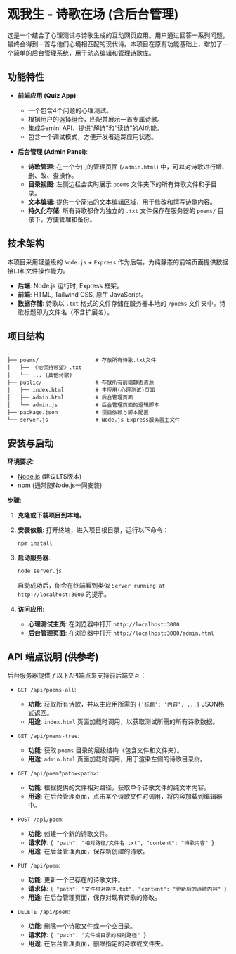 # 观我生 - 诗歌在场 (含后台管理)

这是一个结合了心理测试与诗歌生成的互动网页应用。用户通过回答一系列问题，最终会得到一首与他们心境相匹配的现代诗。本项目在原有功能基础上，增加了一个简单的后台管理系统，用于动态编辑和管理诗歌库。

## 功能特性

- **前端应用 (Quiz App)**:
    - 一个包含4个问题的心理测试。
    - 根据用户的选择组合，匹配并展示一首专属诗歌。
    - 集成Gemini API，提供“解诗”和“读诗”的AI功能。
    - 包含一个调试模式，方便开发者追踪应用状态。

- **后台管理 (Admin Panel)**:
    - **诗歌管理**: 在一个专门的管理页面 (`/admin.html`) 中，可以对诗歌进行增、删、改、查操作。
    - **目录视图**: 左侧边栏会实时展示 `poems` 文件夹下的所有诗歌文件和子目录。
    - **文本编辑**: 提供一个简洁的文本编辑区域，用于修改和撰写诗歌内容。
    - **持久化存储**: 所有诗歌都作为独立的 `.txt` 文件保存在服务器的 `poems/` 目录下，方便管理和备份。

## 技术架构

本项目采用轻量级的 `Node.js` + `Express` 作为后端，为纯静态的前端页面提供数据接口和文件操作能力。

- **后端**: Node.js 运行时, Express 框架。
- **前端**: HTML, Tailwind CSS, 原生 JavaScript。
- **数据存储**: 诗歌以 `.txt` 格式的文件存储在服务器本地的 `/poems` 文件夹中。诗歌标题即为文件名（不含扩展名）。

## 项目结构

```
.
├── poems/                  # 存放所有诗歌.txt文件
│   ├── 《论保持希望》.txt
│   └── ... (其他诗歌)
├── public/                 # 存放所有前端静态资源
│   ├── index.html          # 主应用(心理测试)页面
│   ├── admin.html          # 后台管理页面
│   └── admin.js            # 后台管理页面的逻辑脚本
├── package.json            # 项目依赖与脚本配置
└── server.js               # Node.js Express服务器主文件
```

## 安装与启动

**环境要求**:
- [Node.js](https://nodejs.org/) (建议LTS版本)
- npm (通常随Node.js一同安装)

**步骤**:
1.  **克隆或下载项目到本地。**

2.  **安装依赖**:
    打开终端，进入项目根目录，运行以下命令：
    ```bash
    npm install
    ```

3.  **启动服务器**:
    ```bash
    node server.js
    ```
    启动成功后，你会在终端看到类似 `Server running at http://localhost:3000` 的提示。

4.  **访问应用**:
    - **心理测试主页**: 在浏览器中打开 `http://localhost:3000`
    - **后台管理页面**: 在浏览器中打开 `http://localhost:3000/admin.html`

## API 端点说明 (供参考)

后台服务器提供了以下API端点来支持前后端交互：

- `GET /api/poems-all`:
  - **功能**: 获取所有诗歌，并以主应用所需的 `{'标题': '内容', ...}` JSON格式返回。
  - **用途**: `index.html` 页面加载时调用，以获取测试所需的所有诗歌数据。

- `GET /api/poems-tree`:
  - **功能**: 获取 `poems` 目录的层级结构（包含文件和文件夹）。
  - **用途**: `admin.html` 页面加载时调用，用于渲染左侧的诗歌目录树。

- `GET /api/poem?path=<path>`:
  - **功能**: 根据提供的文件相对路径，获取单个诗歌文件的纯文本内容。
  - **用途**: 在后台管理页面，点击某个诗歌文件时调用，将内容加载到编辑器中。

- `POST /api/poem`:
  - **功能**: 创建一个新的诗歌文件。
  - **请求体**: `{ "path": "相对路径/文件名.txt", "content": "诗歌内容" }`
  - **用途**: 在后台管理页面，保存新创建的诗歌。

- `PUT /api/poem`:
  - **功能**: 更新一个已存在的诗歌文件。
  - **请求体**: `{ "path": "文件相对路径.txt", "content": "更新后的诗歌内容" }`
  - **用途**: 在后台管理页面，保存对现有诗歌的修改。

- `DELETE /api/poem`:
  - **功能**: 删除一个诗歌文件或一个空目录。
  - **请求体**: `{ "path": "文件或目录的相对路径" }`
  - **用途**: 在后台管理页面，删除指定的诗歌或文件夹。 